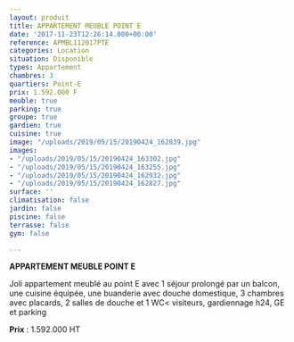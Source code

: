```yaml
---
layout: produit
title: APPARTEMENT MEUBLE POINT E
date: '2017-11-23T12:26:14.000+00:00'
reference: APMBL112017PTE
categories: Location
situation: Disponible
types: Appartement
chambres: 3
quartiers: Point-E
prix: 1.592.000 F
meuble: true
parking: true
groupe: true
gardien: true
cuisine: true
image: "/uploads/2019/05/15/20190424_162839.jpg"
images:
- "/uploads/2019/05/15/20190424_163302.jpg"
- "/uploads/2019/05/15/20190424_163255.jpg"
- "/uploads/2019/05/15/20190424_162932.jpg"
- "/uploads/2019/05/15/20190424_162827.jpg"
surface: ''
climatisation: false
jardin: false
piscine: false
terrasse: false
gym: false

---
```

**APPARTEMENT MEUBLE POINT E**

Joli appartement meublé au point E avec 1 séjour prolongé par un balcon, une cuisine équipée, une buanderie avec douche domestique, 3 chambres avec placards, 2 salles de douche et 1 WC< visiteurs, gardiennage h24, GE et parking

**Prix** : 1.592.000 HT